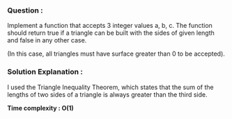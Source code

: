 ### Question :

Implement a function that accepts 3 integer values a, b, c. The function should return true if a triangle can be built with the sides of given length and false in any other case.

(In this case, all triangles must have surface greater than 0 to be accepted).


### Solution Explanation :

I used the Triangle Inequality Theorem, which states that the sum of the lengths of two sides of a triangle is always greater than the third side.


**Time complexity : O(1)**